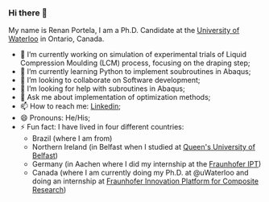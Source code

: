 ### Hi there 👋

My name is Renan Portela, I am a Ph.D. Candidate at the [University of Waterloo](https://uwaterloo.ca/) in Ontario, Canada.

- 🔭 I’m currently working on simulation of experimental trials of Liquid Compression Moulding (LCM) process, focusing on the draping step;
- 🌱 I’m currently learning Python to implement soubroutines in Abaqus;
- 👯 I’m looking to collaborate on Software development;
- 🤔 I’m looking for help with subroutines in Abaqus;
- 💬 Ask me about implementation of optimization methods;
- 📫 How to reach me: [Linkedin](https://linkedin.com/in/renan-miranda-portela-215b7940);
- 😄 Pronouns: He/His;
- ⚡ Fun fact: I have lived in four different countries:
   - Brazil (where I am from)
   - Northern Ireland (in Belfast when I studied at [Queen's University of Belfast](https://www.qub.ac.uk/))
   - Germany (in Aachen where I did my internship at the [Fraunhofer IPT](https://www.ipt.fraunhofer.de/en.html))
   - Canada (where I am currently doing my Ph.D. at @uWaterloo and doing an internship at [Fraunhofer Innovation Platform for Composite Research](https://www.eng.uwo.ca/fraunhofer/))
